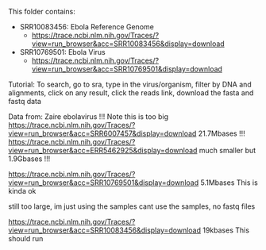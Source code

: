 This folder contains:
- SRR10083456: Ebola Reference Genome
    - https://trace.ncbi.nlm.nih.gov/Traces/?view=run_browser&acc=SRR10083456&display=download
- SRR10769501: Ebola Virus
    - https://trace.ncbi.nlm.nih.gov/Traces/?view=run_browser&acc=SRR10769501&display=download

Tutorial:
To search, go to sra, type in the virus/organism, filter by DNA and alignments,
click on any result, click the reads link, download the fasta and fastq data

Data from:
Zaire ebolavirus
!!! Note this is too big
https://trace.ncbi.nlm.nih.gov/Traces/?view=run_browser&acc=SRR6007457&display=download 
21.7Mbases
!!! 
https://trace.ncbi.nlm.nih.gov/Traces/?view=run_browser&acc=ERR5462925&display=download
much smaller but 1.9Gbases
!!!

https://trace.ncbi.nlm.nih.gov/Traces/?view=run_browser&acc=SRR10769501&display=download
5.1Mbases This is kinda ok

still too large, im just using the samples
cant use the samples, no fastq files

https://trace.ncbi.nlm.nih.gov/Traces/?view=run_browser&acc=SRR10083456&display=download
19kbases This should run


